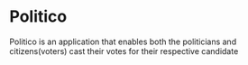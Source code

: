 # Politico
Politico is an application that enables both the politicians and citizens(voters) cast their votes for their respective candidate
